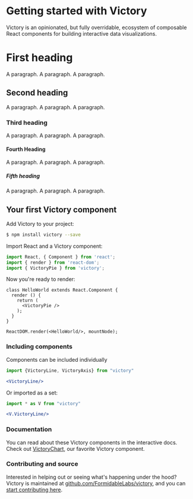 # Getting started with Victory

Victory is an opinionated, but fully overridable, ecosystem of composable React components for building interactive data visualizations.

# First heading

A paragraph. A paragraph. A paragraph.

## Second heading

A paragraph. A paragraph. A paragraph.

### Third heading

A paragraph. A paragraph. A paragraph.

#### Fourth Heading

A paragraph. A paragraph. A paragraph.

##### Fifth heading

A paragraph. A paragraph. A paragraph. 

## Your first Victory component

Add Victory to your project:
```bash
$ npm install victory --save
```

Import React and a Victory component:
```js
import React, { Component } from 'react';
import { render } from 'react-dom';
import { VictoryPie } from 'victory';
```

Now you're ready to render:
```playground_norender
class HelloWorld extends React.Component {
  render () {
    return (
      <VictoryPie />
    );
  }
}

ReactDOM.render(<HelloWorld/>, mountNode);
```

### Including components

Components can be included individually

```jsx
import {VictoryLine, VictoryAxis} from "victory"

<VictoryLine/>
```

Or imported as a set:

```jsx
import * as V from "victory"

<V.VictoryLine/>
```

### Documentation

You can read about these Victory components in the interactive docs. Check out [VictoryChart](http://formidable.com/open-source/victory/docs/victory-chart), our favorite Victory component.

### Contributing and source
Interested in helping out or seeing what's happening under the hood? Victory is maintained at [github.com/FormidableLabs/victory](https://github.com/FormidableLabs/victory), and you can [start contributing here](https://github.com/FormidableLabs/victory/blob/master/CONTRIBUTING.md).

